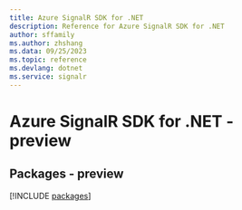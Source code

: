 ```yaml
---
title: Azure SignalR SDK for .NET
description: Reference for Azure SignalR SDK for .NET
author: sffamily
ms.author: zhshang
ms.data: 09/25/2023
ms.topic: reference
ms.devlang: dotnet
ms.service: signalr
---
```

# Azure SignalR SDK for .NET - preview
## Packages - preview
[!INCLUDE [packages](signalr-index.md)]